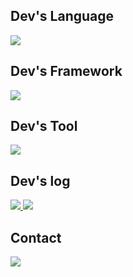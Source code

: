 ## Dev's Language
<span>
  <a href="https://github.com/hommehyuk">
    <img src="https://img.shields.io/badge/dart-0175C2?style=plastic&logo=dart&logoColor=white"/>
  </a>
</span>

## Dev's Framework
<span>
  <a href="https://github.com/hommehyuk">
    <img src="https://img.shields.io/badge/flutter-02569B?style=plastic&logo=flutter&logoColor=white"/>
  </a>
</span>

## Dev's Tool
<span>
  <a href="https://github.com/hommehyuk">
    <img src="https://img.shields.io/badge/Android Studio-3DDC84?style=plastic&logo=androidstudio&logoColor=white"/>
  </a>
</span>

## Dev's log
<span>
  <a href="https://velog.io/@hmh6827/posts">
    <img src="https://img.shields.io/badge/velog-20C997?style=plastic&logo=velog&logoColor=white"/>
  </a>
</span>

<span>
  <a href="https://www.notion.so/Flutter-Widget-c17031b4528d4d5a987d32c526a83028?pvs=4">
    <img src="https://img.shields.io/badge/notion-000000?style=plastic&logo=notion&logoColor=white"/>
  </a>
</span>

## Contact 
<span>
  <a href="mailto:bin6827@Gmail.com">
    <img src="https://img.shields.io/badge/Gmail-EA4335?style=plastic&logo=Gmail&logoColor=white"/>
  </a>
</span>
<!--
**hommehyuk/hommehyuk** is a ✨ _special_ ✨ repository because its `README.md` (this file) appears on your GitHub profile.

Here are some ideas to get you started:
- 🔭 I’m currently working on ...
- 🌱 I’m currently learning ...
- 👯 I’m looking to collaborate on ...
- 🤔 I’m looking for help with ...
- 💬 Ask me about ...
- 📫 How to reach me: ...
- 😄 Pronouns: ...
- ⚡ Fun fact: ...
-->
